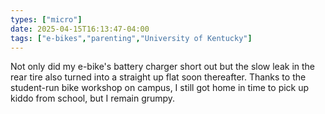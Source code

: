 ```yaml
---
types: ["micro"]
date: 2025-04-15T16:13:47-04:00
tags: ["e-bikes","parenting","University of Kentucky"]
---
```

Not only did my e-bike's battery charger short out but the slow leak in the rear tire also turned into a straight up flat soon thereafter. Thanks to the student-run bike workshop on campus, I still got home in time to pick up kiddo from school, but I remain grumpy.